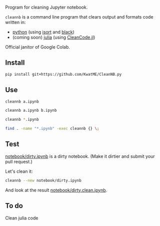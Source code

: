 Program for cleaning Jupyter notebook.

`cleannb` is a command line program that clears output and formats code written in:
- [python](https://www.python.org) (using [isort](https://github.com/timothycrosley/isort) and [black](https://github.com/ambv/black))
- (coming soon) [julia](https://julialang.org) (using [CleanCode.jl](https://github.com/KwatME/CleanCode.jl))

Official janitor of Google Colab.

## Install

```sh
pip install git+https://github.com/KwatME/CleanNB.py
```

## Use

```sh
cleannb a.ipynb
```

```sh
cleannb a.ipynb b.ipynb
```

```sh
cleannb *.ipynb
```

```sh
find . -name "*.ipynb" -exec cleannb {} \;
```

## Test

[notebook/dirty.ipynb](notebook/dirty.ipynb) is a dirty notebook.
(Make it dirtier and submit your pull request.)

Let's clean it:

```sh
cleannb --new notebook/dirty.ipynb
```

And look at the result [notebook/dirty.clean.ipynb](notebook/dirty.clean.ipynb).

## To do

Clean julia code
